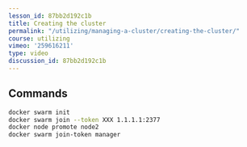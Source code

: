 ```yaml
---
lesson_id: 87bb2d192c1b
title: Creating the cluster
permalink: "/utilizing/managing-a-cluster/creating-the-cluster/"
course: utilizing
vimeo: '259616211'
type: video
discussion_id: 87bb2d192c1b
---
```


## Commands
```sh
docker swarm init
docker swarm join --token XXX 1.1.1.1:2377
docker node promote node2
docker swarm join-token manager
```
